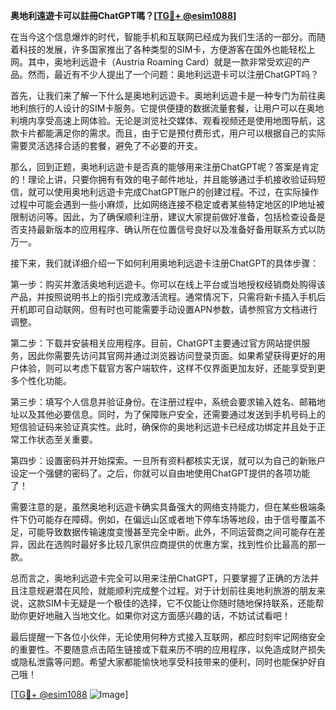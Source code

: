 **奥地利遠遊卡可以註冊ChatGPT嗎？[[TG💪+ @esim1088](https://t.me/s/esim1088)]**

在当今这个信息爆炸的时代，智能手机和互联网已经成为我们生活的一部分。而随着科技的发展，许多国家推出了各种类型的SIM卡，方便游客在国外也能轻松上网。其中，奥地利远遊卡（Austria Roaming Card）就是一款非常受欢迎的产品。然而，最近有不少人提出了一个问题：奥地利远遊卡可以注册ChatGPT吗？

首先，让我们来了解一下什么是奥地利远遊卡。奥地利远遊卡是一种专门为前往奥地利旅行的人设计的SIM卡服务。它提供便捷的数据流量套餐，让用户可以在奥地利境内享受高速上网体验。无论是浏览社交媒体、观看视频还是使用地图导航，这款卡片都能满足你的需求。而且，由于它是预付费形式，用户可以根据自己的实际需要灵活选择合适的套餐，避免了不必要的开支。

那么，回到正题，奥地利远遊卡是否真的能够用来注册ChatGPT呢？答案是肯定的！理论上讲，只要你拥有有效的电子邮件地址，并且能够通过手机接收验证码短信，就可以使用奥地利远遊卡完成ChatGPT账户的创建过程。不过，在实际操作过程中可能会遇到一些小麻烦，比如网络连接不稳定或者某些特定地区的IP地址被限制访问等。因此，为了确保顺利注册，建议大家提前做好准备，包括检查设备是否支持最新版本的应用程序、确认所在位置信号良好以及准备好备用联系方式以防万一。

接下来，我们就详细介绍一下如何利用奥地利远遊卡注册ChatGPT的具体步骤：

第一步：购买并激活奥地利远遊卡。你可以在线上平台或当地授权经销商处购得该产品，并按照说明书上的指引完成激活流程。通常情况下，只需将新卡插入手机后开机即可自动联网，但有时也可能需要手动设置APN参数，请参照官方文档进行调整。

第二步：下载并安装相关应用程序。目前，ChatGPT主要通过官方网站提供服务，因此你需要先访问其官网并通过浏览器访问登录页面。如果希望获得更好的用户体验，则可以考虑下载官方客户端软件，这样不仅界面更加友好，还能享受到更多个性化功能。

第三步：填写个人信息并验证身份。在注册过程中，系统会要求输入姓名、邮箱地址以及其他必要信息。同时，为了保障账户安全，还需要通过发送到手机号码上的短信验证码来验证真实性。此时，确保你的奥地利远遊卡已经成功绑定并且处于正常工作状态至关重要。

第四步：设置密码并开始探索。一旦所有资料都核实无误，就可以为自己的新账户设定一个强健的密码了。之后，你就可以自由地使用ChatGPT提供的各项功能了！

需要注意的是，虽然奥地利远遊卡确实具备强大的网络支持能力，但在某些极端条件下仍可能存在障碍。例如，在偏远山区或者地下停车场等地段，由于信号覆盖不足，可能导致数据传输速度变慢甚至完全中断。此外，不同运营商之间可能存在差异，因此在选购时最好多比较几家供应商提供的优惠方案，找到性价比最高的那一款。

总而言之，奥地利远遊卡完全可以用来注册ChatGPT，只要掌握了正确的方法并且注意规避潜在风险，就能顺利完成整个过程。对于计划前往奥地利旅游的朋友来说，这款SIM卡无疑是一个极佳的选择，它不仅能让你随时随地保持联系，还能帮助你更好地融入当地文化。如果你对这方面感兴趣的话，不妨试试看吧！

最后提醒一下各位小伙伴，无论使用何种方式接入互联网，都应时刻牢记网络安全的重要性。不要随意点击陌生链接或下载来历不明的应用程序，以免造成财产损失或隐私泄露等问题。希望大家都能愉快地享受科技带来的便利，同时也能保护好自己哦！

[[TG💪+ @esim1088](https://t.me/s/esim1088) ![Image](https://i.postimg.cc/4NQfJmqS/Snipaste-2025-05-13-00-14-12.png)]